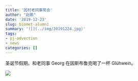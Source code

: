 ```yaml
---
title: '因村老同事聚会'
author: "赵鹏"
date: '2019-12-23'
slug: biomet-alumni
summary: '![](../img/20191224.jpg)'
tags:
- pj-advection
- news
categories: []
---
```


圣诞节假期，和老同事 Georg 在因斯布鲁克喝了一杯 Glühwein。


![](../img/20191224.jpg)
